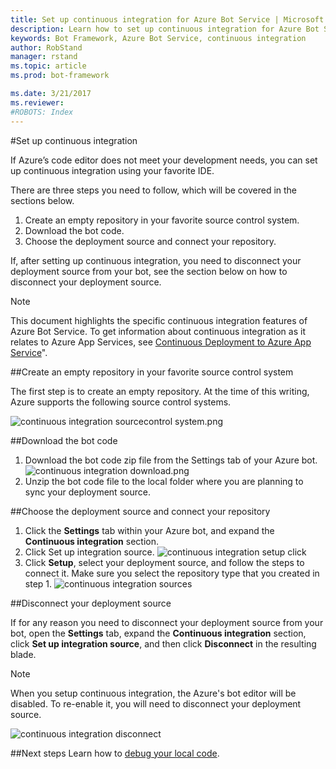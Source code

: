 ```yaml
---
title: Set up continuous integration for Azure Bot Service | Microsoft Docs
description: Learn how to set up continuous integration for Azure Bot Service.
keywords: Bot Framework, Azure Bot Service, continuous integration
author: RobStand
manager: rstand
ms.topic: article
ms.prod: bot-framework

ms.date: 3/21/2017
ms.reviewer:
#ROBOTS: Index
---
```


#Set up continuous integration

If Azure’s code editor does not meet your development needs, you can set up continuous integration using your favorite IDE. 

There are three steps you need to follow, which will be covered in the sections below.

1. Create an empty repository in your favorite source control system.
2. Download the bot code.
3. Choose the deployment source and connect your repository.

If, after setting up continuous integration, you need to disconnect your deployment source from your bot, see the section below on how to disconnect your deployment source.

>[!NOTE] 
This document highlights the specific continuous integration features of Azure Bot Service. To get information about continuous integration as it relates to Azure App Services, see <a href="https://azure.microsoft.com/en-us/documentation/articles/app-service-continuous-deployment/" target="_blank">Continuous Deployment to Azure App Service</a>".

##Create an empty repository in your favorite source control system

The first step is to create an empty repository. At the time of this writing, Azure supports the following source control systems.

![continuous integration sourcecontrol system.png](~/media/continuous-integration-sourcecontrolsystem.png)

##Download the bot code
1. Download the bot code zip file from the Settings tab of your Azure bot.  ![continuous integration download.png](~/media/continuous-integration-download.png)
2. Unzip the bot code file to the local folder where you are planning to sync your deployment source.

##Choose the deployment source and connect your repository

1. Click the **Settings** tab within your Azure bot, and expand the **Continuous integration** section.
2. Click Set up integration source. ![continuous integration setup click](~/media/continuous-integration-setupclick.png) 
3. Click **Setup**, select your deployment source, and follow the steps to connect it. Make sure you select the repository type that you created in step 1. ![continuous integration sources](~/media/continuous-integration-sources.png)

##Disconnect your deployment source

If for any reason you need to disconnect your deployment source from your bot, open the **Settings** tab, expand the **Continuous integration** section, click **Set up integration source**, and then click **Disconnect** in the resulting blade.

>[!NOTE]
>When you setup continuous integration, the Azure's bot editor will be disabled. To re-enable it, you will need to disconnect your deployment source.

![continuous integration disconnect](~/media/continuous-integration-disconnect.png)

##Next steps
Learn how to [debug your local code](~/azure-bot-service/debug.md).